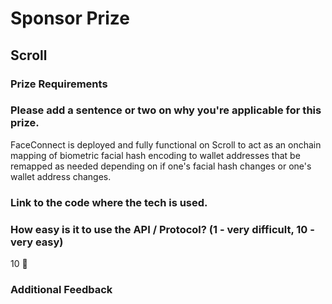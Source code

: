 # Sponsor Prize

## Scroll

### Prize Requirements

### Please add a sentence or two on why you're applicable for this prize.

FaceConnect is deployed and fully functional on Scroll to act as an onchain mapping of biometric facial hash encoding to wallet addresses that be remapped as needed depending on if one's facial hash changes or one's wallet address changes.

### Link to the code where the tech is used.

### How easy is it to use the API / Protocol? (1 - very difficult, 10 - very easy)

10 🌟

### Additional Feedback
